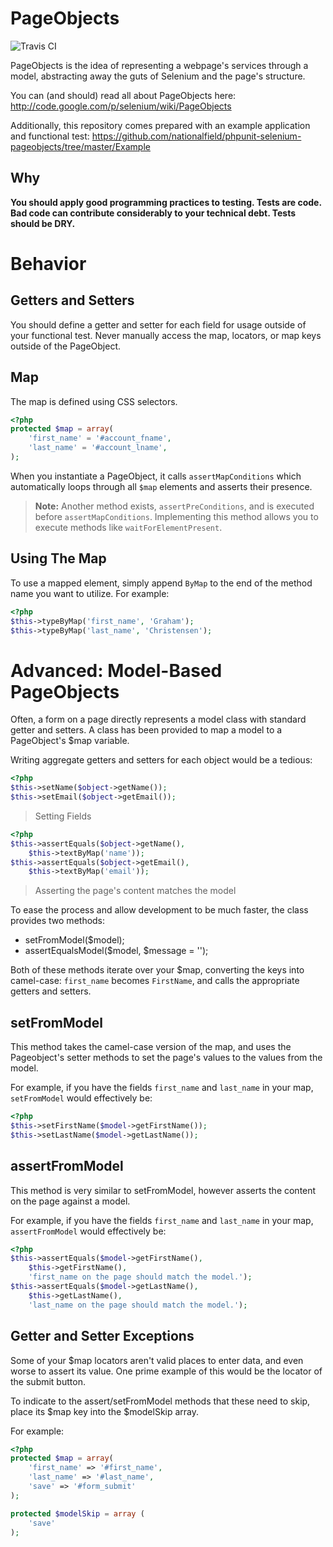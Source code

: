 # PageObjects

![Travis CI](https://travis-ci.org/ravage84/phpunit-selenium2-pageobjects.svg?branch=master)

PageObjects is the idea of representing a webpage's services through a model, abstracting away the guts of Selenium and the page's structure.

You can (and should) read all about PageObjects here: http://code.google.com/p/selenium/wiki/PageObjects

Additionally, this repository comes prepared with an example application and functional test: https://github.com/nationalfield/phpunit-selenium-pageobjects/tree/master/Example

## Why
**You should apply good programming practices to testing. Tests are code. Bad code can contribute considerably to your technical debt. Tests should be DRY.**

<!--## Installation
1. `pear channel-discover nationalfield.github.com`
2. `pear install nf/PHPUnit_SeleniumPageObject`
-->
# Behavior
## Getters and Setters
You should define a getter and setter for each field for usage outside of your functional test. Never manually access the map, locators, or map keys outside of the PageObject.

## Map
The map is defined using CSS selectors.

```php
<?php
protected $map = array(
    'first_name' = '#account_fname',
    'last_name' = '#account_lname',
);
```

When you instantiate a PageObject, it calls `assertMapConditions` which automatically loops through all `$map` elements and asserts their presence.

> **Note:** Another method exists, `assertPreConditions`, and is executed before `assertMapConditions`. Implementing this method allows you to execute methods like `waitForElementPresent`.

## Using The Map

To use a mapped element, simply append `ByMap` to the end of the method name you want to utilize. For example:

```php
<?php
$this->typeByMap('first_name', 'Graham');
$this->typeByMap('last_name', 'Christensen');
```

# Advanced: Model-Based PageObjects
Often, a form on a page directly represents a model class with standard getter and setters. A class has been provided to map a model to a PageObject's $map variable.

Writing aggregate getters and setters for each object would be a tedious:

```php
<?php
$this->setName($object->getName());
$this->setEmail($object->getEmail());
```
> Setting Fields

```php
<?php
$this->assertEquals($object->getName(),
    $this->textByMap('name'));
$this->assertEquals($object->getEmail(),
    $this->textByMap('email'));
```
> Asserting the page's content matches the model

To ease the process and allow development to be much faster, the class provides two methods:

- setFromModel($model);
- assertEqualsModel($model, $message = '');

Both of these methods iterate over your $map, converting the keys into camel-case: `first_name` becomes `FirstName`, and calls the appropriate getters and setters.

## setFromModel
This method takes the camel-case version of the map, and uses the Pageobject's setter methods to set the page's values to the values from the model.

For example, if you have the fields 	`first_name` and `last_name` in your map, `setFromModel` would effectively be:

```php
<?php
$this->setFirstName($model->getFirstName());
$this->setLastName($model->getLastName());
```

## assertFromModel
This method is very similar to setFromModel, however asserts the content on the page against a model.

For example, if you have the fields 	`first_name` and `last_name` in your map, `assertFromModel` would effectively be:

```php
<?php
$this->assertEquals($model->getFirstName(),
    $this->getFirstName(),
    'first_name on the page should match the model.');
$this->assertEquals($model->getLastName(),
    $this->getLastName(),
    'last_name on the page should match the model.');
```

## Getter and Setter Exceptions
Some of your $map locators aren't valid places to enter data, and even worse to assert its value. One prime example of this would be the locator of the submit button.

To indicate to the assert/setFromModel methods that these need to skip, place its $map key into the $modelSkip array.

For example:

```php
<?php
protected $map = array(
    'first_name' => '#first_name',
    'last_name' => '#last_name',
    'save' => '#form_submit'
);

protected $modelSkip = array (
    'save'
);
```
